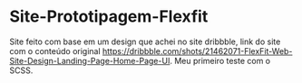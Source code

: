 # Site-Prototipagem-Flexfit
Site feito com base em um design que achei no site dribbble, link do site com o conteúdo original https://dribbble.com/shots/21462071-FlexFit-Web-Site-Design-Landing-Page-Home-Page-UI.
Meu primeiro teste com o SCSS.
